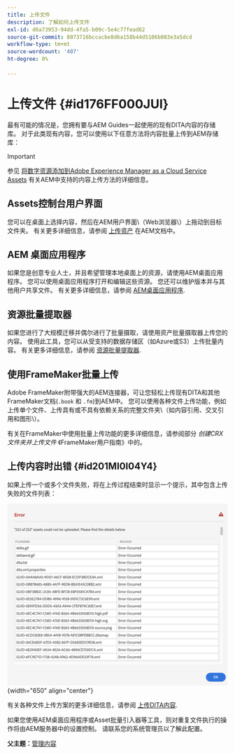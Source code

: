 ```yaml
---
title: 上传文件
description: 了解如何上传文件
exl-id: d6a73953-94dd-4fa5-b09c-5e4c77fead62
source-git-commit: 8073716bccacbe8d6a158b44d5106b083e3a5dcd
workflow-type: tm+mt
source-wordcount: '407'
ht-degree: 0%

---
```


# 上传文件 {#id176FF000JUI}

最有可能的情况是，您拥有要与AEM Guides一起使用的现有DITA内容的存储库。 对于此类现有内容，您可以使用以下任意方法将内容批量上传到AEM存储库：

>[!IMPORTANT]
>
> 参见 [将数字资源添加到Adobe Experience Manager as a Cloud Service Assets](https://experienceleague.adobe.com/docs/experience-manager-cloud-service/assets/manage/add-assets.html) 有关AEM中支持的内容上传方法的详细信息。

## Assets控制台用户界面

您可以在桌面上选择内容，然后在AEM用户界面\（Web浏览器\）上拖动到目标文件夹。 有关更多详细信息，请参阅 [上传资产](https://experienceleague.adobe.com/docs/experience-manager-cloud-service/assets/manage/add-assets.html#upload-assets) 在AEM文档中。

## AEM 桌面应用程序

如果您是创意专业人士，并且希望管理本地桌面上的资源，请使用AEM桌面应用程序。 您可以使用桌面应用程序打开和编辑这些资源。 您还可以维护版本并与其他用户共享文件。 有关更多详细信息，请参阅 [AEM桌面应用程序](https://experienceleague.adobe.com/docs/experience-manager-desktop-app/using/using.html).

## 资源批量提取器

如果您进行了大规模迁移并偶尔进行了批量摄取，请使用资产批量摄取器上传您的内容。 使用此工具，您可以从受支持的数据存储区（如Azure或S3）上传批量内容。 有关更多详细信息，请参阅 [资源批量提取器](https://experienceleague.adobe.com/docs/experience-manager-cloud-service/assets/manage/add-assets.html?lang=en#asset-bulk-ingestor).

## 使用FrameMaker批量上传

Adobe FrameMaker附带强大的AEM连接器，可让您轻松上传现有DITA和其他FrameMaker文档\(`.book` 和 `.fm`\)到AEM中。 您可以使用各种文件上传功能，例如上传单个文件、上传具有或不具有依赖关系的完整文件夹\（如内容引用、交叉引用和图形\）。

有关在FrameMaker中使用批量上传功能的更多详细信息，请参阅部分 *创建CRX文件夹并上传文件* 《FrameMaker用户指南》中的。

## 上传内容时出错 {#id201MI0I04Y4}

如果上传一个或多个文件失败，将在上传过程结束时显示一个提示，其中包含上传失败的文件列表：

![](images/uuid-files-failed-to-upload_cs.png){width="650" align="center"}

有关各种文件上传方案的更多详细信息，请参阅 [上传DITA内容](authoring-file-management.md#).

如果您使用AEM桌面应用程序或Asset批量引入器等工具，则对重复文件执行的操作将由AEM服务器中的设置控制。 请联系您的系统管理员以了解此配置。

**父主题：**[&#x200B;管理内容](authoring.md)
